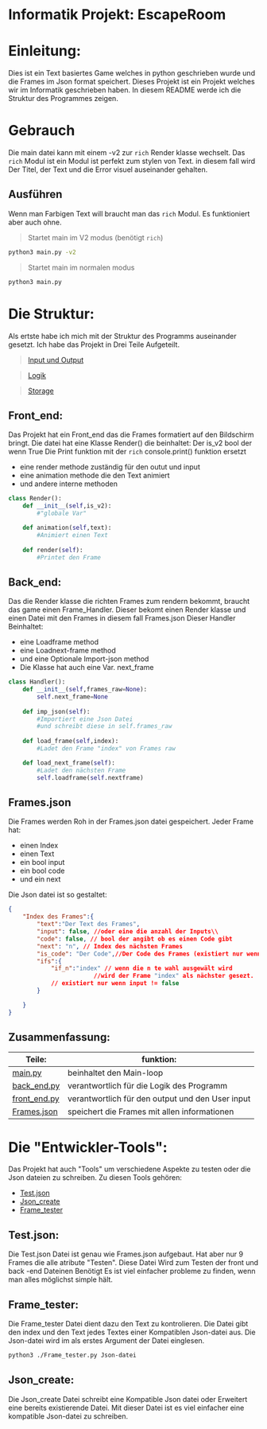 # **Informatik Projekt: EscapeRoom**

# Einleitung:
Dies ist ein Text basiertes Game welches in python geschrieben wurde und die Frames im Json format speichert.
Dieses Projekt ist ein Projekt welches wir im Informatik geschrieben haben.
In diesem README werde ich die Struktur des Programmes zeigen.

# Gebrauch

Die main datei kann mit einem -v2 zur `rich` Render klasse wechselt.
Das `rich` Modul ist ein Modul ist perfekt zum stylen von Text. in diesem fall
wird Der Titel, der Text und die Error visuel auseinander gehalten.

## Ausführen
Wenn man Farbigen Text will braucht man das `rich` Modul. Es funktioniert aber auch ohne.

>Startet main im V2 modus (benötigt `rich`)

```bash
python3 main.py -v2
```

> Startet main im normalen modus
```bash
python3 main.py
```

# Die Struktur:
Als ertste habe ich mich mit der Struktur des Programms auseinander
gesetzt. Ich habe das Projekt in Drei Teile Aufgeteilt. 
> [Input und Output](front_end.py)

> [Logik](back_end.py)

> [Storage](Frames.json)

## Front_end:
Das Projekt hat ein Front_end das die Frames formatiert auf den Bildschirm
bringt. Die datei hat eine Klasse Render() die beinhaltet:
Der is_v2 bool der wenn True Die Print funktion mit der `rich` console.print()
funktion ersetzt

- eine render methode zuständig für den outut und input 
- eine animation methode die den Text animiert
- und andere interne methoden

```python
class Render():
    def __init__(self,is_v2):
        #"globale Var"

    def animation(self,text):
        #Animiert einen Text
    
    def render(self):
        #Printet den Frame
```

## Back_end:
Das die Render klasse die richten Frames zum rendern bekommt,
braucht das game einen Frame_Handler.
Dieser bekomt einen Render klasse und einen Datei mit den Frames in diesem fall Frames.json
Dieser Handler Beinhaltet:
- eine Loadframe method
- eine Loadnext-frame method
- und eine Optionale Import-json method
- Die Klasse hat auch eine Var. next_frame

```python
class Handler():
    def __init__(self,frames_raw=None):
        self.next_frame=None
    
    def imp_json(self):
        #Importiert eine Json Datei
        #und schreibt diese in self.frames_raw
    
    def load_frame(self,index):
        #Ladet den Frame "index" von Frames raw

    def load_next_frame(self):
        #Ladet den nächsten Frame
        self.loadframe(self.nextframe)
```

## Frames.json
Die Frames werden Roh in der Frames.json datei gespeichert.
Jeder Frame hat:
- einen Index
- einen Text
- ein bool input
- ein bool code
- und ein next

Die Json datei ist so gestaltet:

```json
{
    "Index des Frames":{
        "text":"Der Text des Frames",
        "input": false, //oder eine die anzahl der Inputs\\
        "code": false, // bool der angibt ob es einen Code gibt
        "next": "n", // Index des nächsten Frames
        "is_code": "Der Code",//Der Code des Frames (existiert nur wenn code != false)
        "ifs":{
            "if_n":"index" // wenn die n te wahl ausgewält wird
                        //wird der Frame "index" als nächster gesezt.
            // existiert nur wenn input != false
        }

    }
}
```

## Zusammenfassung:
| Teile:| funktion:|
|---|---|
|[main.py](main.py)| beinhaltet den Main-loop|
|[back_end.py](back_end.py)|verantwortlich für die Logik des Programm|
|[front_end.py](front_end.py)|verantwortlich für den output und den User input|
|[Frames.json](Frames.json)|speichert die Frames mit allen informationen|

# Die "Entwickler-Tools":
Das Projekt hat auch "Tools" um verschiedene Aspekte
zu testen oder die Json dateien zu schreiben.
Zu diesen Tools gehören:
- [Test.json](Test.json)
- [Json_create](Json_create.py)
- [Frame_tester](Frame_tester.py)

## Test.json:
Die Test.json Datei ist genau wie Frames.json aufgebaut.
Hat aber nur 9 Frames die alle atribute "Testen".
Diese Datei Wird zum Testen der front und back -end Dateinen Benötigt
Es ist viel einfacher probleme zu finden, wenn man alles möglichst simple hält.

## Frame_tester:
Die Frame_tester Datei dient dazu den Text zu kontrolieren.
Die Datei gibt den index und den Text jedes Textes einer Kompatiblen Json-datei
aus. Die Json-datei wird im als erstes Argument der Datei einglesen.
```bash
python3 ./Frame_tester.py Json-datei
```

## Json_create:
Die Json_create Datei schreibt eine Kompatible Json datei oder Erweitert eine
bereits existierende Datei.
Mit dieser Datei ist es viel einfacher eine kompatible Json-datei zu schreiben.
